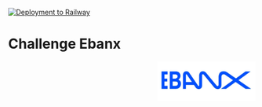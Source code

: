 [![Deployment to Railway](https://github.com/williamkoller/challenge-ebanx/actions/workflows/deployment.yml/badge.svg)](https://github.com/williamkoller/challenge-ebanx/actions/workflows/deployment.yml)

# Challenge Ebanx

<img src="/images/log-ebanx.png" alt="Ebanx" title="Ebanx" height="80" width="200" align="right"/>
